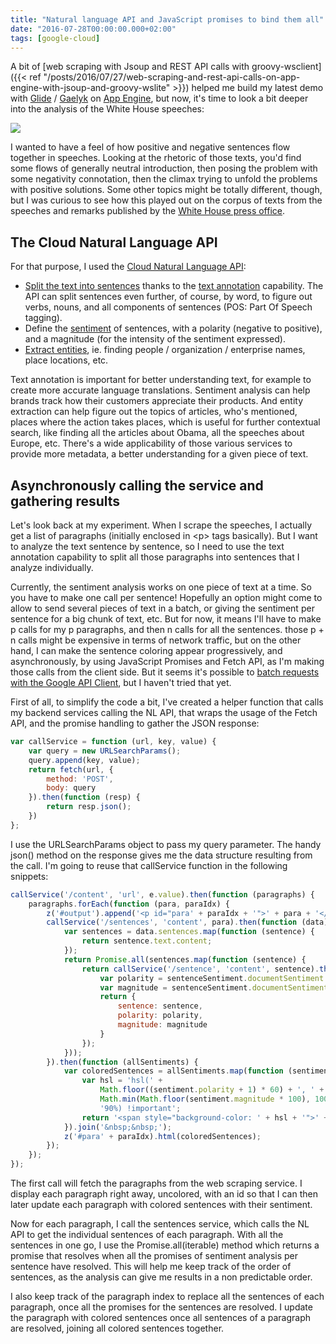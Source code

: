 ```yaml
---
title: "Natural language API and JavaScript promises to bind them all"
date: "2016-07-28T00:00:00.000+02:00"
tags: [google-cloud]
---
```


A bit of [web scraping with Jsoup and REST API calls with groovy-wsclient]({{< ref "/posts/2016/07/27/web-scraping-and-rest-api-calls-on-app-engine-with-jsoup-and-groovy-wslite" >}}) helped me build my latest demo with [Glide](http://glide-gae.appspot.com/) / [Gaelyk](http://gaelyk.appspot.com/) on [App Engine](https://cloud.google.com/appengine/), but now, it's time to look a bit deeper into the analysis of the White House speeches:

![](/img/misc/whitehouse-speeches-630.png)

I wanted to have a feel of how positive and negative sentences flow together in speeches. Looking at the rhetoric of those texts, you'd find some flows of generally neutral introduction, then posing the problem with some negativity connotation, then the climax trying to unfold the problems with positive solutions. Some other topics might be totally different, though, but I was curious to see how this played out on the corpus of texts from the speeches and remarks published by the [White House press office](https://www.whitehouse.gov/briefing-room/speeches-and-remarks).

## The Cloud Natural Language API

For that purpose, I used the [Cloud Natural Language API](https://cloud.google.com/natural-language/docs/):

*   [Split the text into sentences](https://cloud.google.com/natural-language/docs/basics#sentence-extraction) thanks to the [text annotation](https://cloud.google.com/natural-language/reference/rest/v1beta1/documents/annotateText) capability. The API can split sentences even further, of course, by word, to figure out verbs, nouns, and all components of sentences (POS: Part Of Speech tagging).
*   Define the [sentiment](https://cloud.google.com/natural-language/docs/sentiment-tutorial) of sentences, with a polarity (negative to positive), and a magnitude (for the intensity of the sentiment expressed).
*   [Extract entities](https://cloud.google.com/natural-language/docs/basics#entity_analysis), ie. finding people / organization / enterprise names, place locations, etc.

Text annotation is important for better understanding text, for example to create more accurate language translations. Sentiment analysis can help brands track how their customers appreciate their products. And entity extraction can help figure out the topics of articles, who's mentioned, places where the action takes places, which is useful for further contextual search, like finding all the articles about Obama, all the speeches about Europe, etc. There's a wide applicability of those various services to provide more metadata, a better understanding for a given piece of text.

## Asynchronously calling the service and gathering results

Let's look back at my experiment. When I scrape the speeches, I actually get a list of paragraphs (initially enclosed in \<p> tags basically). But I want to analyze the text sentence by sentence, so I need to use the text annotation capability to split all those paragraphs into sentences that I analyze individually.

Currently, the sentiment analysis works on one piece of text at a time. So you have to make one call per sentence! Hopefully an option might come to allow to send several pieces of text in a batch, or giving the sentiment per sentence for a big chunk of text, etc. But for now, it means I'll have to make p calls for my p paragraphs, and then n calls for all the sentences. those p + n calls might be expensive in terms of network traffic, but on the other hand, I can make the sentence coloring appear progressively, and asynchronously, by using JavaScript Promises and Fetch API, as I'm making those calls from the client side. But it seems it's possible to [batch requests with the Google API Client](https://developers.google.com/api-client-library/java/google-api-java-client/batch), but I haven't tried that yet.

First of all, to simplify the code a bit, I've created a helper function that calls my backend services calling the NL API, that wraps the usage of the Fetch API, and the promise handling to gather the JSON response:

```javascript
var callService = function (url, key, value) {
    var query = new URLSearchParams();
    query.append(key, value);
    return fetch(url, {
        method: 'POST',
        body: query
    }).then(function (resp) {
        return resp.json();
    })
};
```

I use the URLSearchParams object to pass my query parameter. The handy json() method on the response gives me the data structure resulting from the call. I'm going to reuse that callService function in the following snippets:

```javascript
callService('/content', 'url', e.value).then(function (paragraphs) {
    paragraphs.forEach(function (para, paraIdx) {
        z('#output').append('<p id="para' + paraIdx + '">' + para + '</p>');
        callService('/sentences', 'content', para).then(function (data) {
            var sentences = data.sentences.map(function (sentence) {
                return sentence.text.content;
            });
            return Promise.all(sentences.map(function (sentence) {
                return callService('/sentence', 'content', sentence).then(function (sentenceSentiment) {
                    var polarity = sentenceSentiment.documentSentiment.polarity;
                    var magnitude = sentenceSentiment.documentSentiment.magnitude;
                    return {
                        sentence: sentence,
                        polarity: polarity,
                        magnitude: magnitude
                    }
                });
            }));
        }).then(function (allSentiments) {
            var coloredSentences = allSentiments.map(function (sentiment) {
                var hsl = 'hsl(' +
                    Math.floor((sentiment.polarity + 1) * 60) + ', ' +
                    Math.min(Math.floor(sentiment.magnitude * 100), 100) + '%, ' +
                    '90%) !important';
                return '<span style="background-color: ' + hsl + '">' + sentiment.sentence + '</span>';
            }).join('&nbsp;&nbsp;');
            z('#para' + paraIdx).html(coloredSentences);
        });
    });
});
```

The first call will fetch the paragraphs from the web scraping service. I display each paragraph right away, uncolored, with an id so that I can then later update each paragraph with colored sentences with their sentiment.

Now for each paragraph, I call the sentences service, which calls the NL API to get the individual sentences of each paragraph. With all the sentences in one go, I use the Promise.all(iterable) method which returns a promise that resolves when all the promises of sentiment analysis per sentence have resolved. This will help me keep track of the order of sentences, as the analysis can give me results in a non predictable order.

I also keep track of the paragraph index to replace all the sentences of each paragraph, once all the promises for the sentences are resolved. I update the paragraph with colored sentences once all sentences of a paragraph are resolved, joining all colored sentences together.
